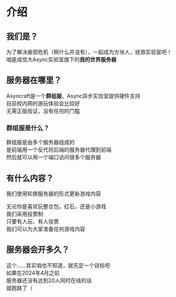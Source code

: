 # 介绍

## 我们是？

为了解决废部危机（啊什么并没有），一起成为方块人，拯救实验室吧！  
咱是成信大Async实验室旗下的**我的世界服务器**

## 服务器在哪里？

Asyncraft是一个**群组服**，Async异步实验室提供硬件支持  
目前校内网的游玩体验会比较好  
无需正版验证，没有任何的门槛

### 群组服是什么？

群组服是由多个服务器组成的  
是前端用一个反代将后端的服务器代理到前端  
然后就可以用一个端口访问很多个服务器

## 有什么内容？

我们使用轮换服务器的形式更新游戏内容

无论你是喜欢玩整合包，红石，还是小游戏  
我们采用投票制  
只要有人玩、有人投票  
我们可以为大家准备任何游戏内容

## 服务器会开多久？

这个……其实咱也不知道，就先定一个目标吧  
如果在2024年4月之前  
服务器还没有达到20人同时在线的话  
就跑路了（
